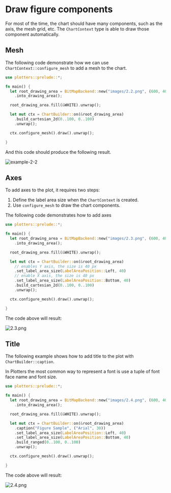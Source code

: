 # Draw figure components

For most of the time, the chart should have many components, such as the axis, the mesh grid, etc. The `ChartContext` type is able to draw those component automatically.

## Mesh

The following code demonstrate how we can use `ChartContext::configure_mesh` to add a mesh to the chart.

```rust
use plotters::prelude::*;

fn main() {
  let root_drawing_area = BitMapBackend::new("images/2.2.png", (600, 400))
    .into_drawing_area();

  root_drawing_area.fill(&WHITE).unwrap();

  let mut ctx = ChartBuilder::on(&root_drawing_area)
    .build_cartesian_2d(0..100, 0..100)
    .unwrap();

  ctx.configure_mesh().draw().unwrap();

}
```

And this code should produce the following result.

![example-2-2](../../images/2.2.png)

## Axes

To add axes to the plot, it requires two steps:

1. Define the label area size when the `ChartContext` is created.
2. Use `configure_mesh` to draw the chart components.

The following code demonstrates how to add axes

```rust
use plotters::prelude::*;

fn main() {
  let root_drawing_area = BitMapBackend::new("images/2.3.png", (600, 400))
    .into_drawing_area();

  root_drawing_area.fill(&WHITE).unwrap();

  let mut ctx = ChartBuilder::on(&root_drawing_area)
    // enables Y axis, the size is 40 px
    .set_label_area_size(LabelAreaPosition::Left, 40)
    // enable X axis, the size is 40 px
    .set_label_area_size(LabelAreaPosition::Bottom, 40)
    .build_cartesian_2d(0..100, 0..100)
    .unwrap();

  ctx.configure_mesh().draw().unwrap();

}
```

The code above will result:

![2.3.png](../../images/2.3.png)

## Title

The following example shows how to add title to the plot with `ChartBuilder::caption`.

In Plotters the most common way to represent a font is use a tuple of font face name and
font size.

```rust
use plotters::prelude::*;

fn main() {
  let root_drawing_area = BitMapBackend::new("images/2.4.png", (600, 400))
    .into_drawing_area();

  root_drawing_area.fill(&WHITE).unwrap();

  let mut ctx = ChartBuilder::on(&root_drawing_area)
    .caption("Figure Sample", ("Arial", 30))
    .set_label_area_size(LabelAreaPosition::Left, 40)
    .set_label_area_size(LabelAreaPosition::Bottom, 40)
    .build_ranged(0..100, 0..100)
    .unwrap();

  ctx.configure_mesh().draw().unwrap();

}
```

The code above will result:

![2.4.png](../../images/2.4.png)
